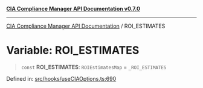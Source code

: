 [**CIA Compliance Manager API Documentation v0.7.0**](../README.md)

***

[CIA Compliance Manager API Documentation](../globals.md) / ROI\_ESTIMATES

# Variable: ROI\_ESTIMATES

> `const` **ROI\_ESTIMATES**: `ROIEstimatesMap` = `_ROI_ESTIMATES`

Defined in: [src/hooks/useCIAOptions.ts:690](https://github.com/Hack23/cia-compliance-manager/blob/main/src/hooks/useCIAOptions.ts#L690)
